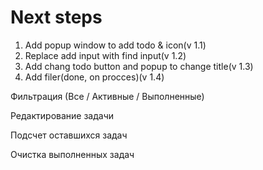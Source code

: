 # Next steps

1. Add popup window to add todo & icon(v 1.1)
2. Replace add input with find input(v 1.2)
3. Add chang todo button and popup to change title(v 1.3)
4. Add filer(done, on procces)(v 1.4)


Фильтрация (Все / Активные / Выполненные)

Редактирование задачи

Подсчет оставшихся задач

Очистка выполненных задач
